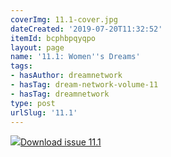 ```yaml
---
coverImg: 11.1-cover.jpg
dateCreated: '2019-07-20T11:32:52'
itemId: bcphbpqyqpo
layout: page
name: '11.1: Women''s Dreams'
tags:
- hasAuthor: dreamnetwork
- hasTag: dream-network-volume-11
- hasTag: dreamnetwork
type: post
urlSlug: '11.1'
---
```

<img class="card-journal-img" src="../images/11.1-rect.jpg"/><a href="../files/pdfs/Volume_11/11.1-Dream-Network-Vol-11-No-1.pdf" download="">Download issue 11.1</a>